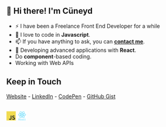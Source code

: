 <h2>👋 Hi there! I'm Cüneyd</h2>  

- ⚡ I have been a Freelance Front End Developer for a while
- 🔭 I love to code in <b>Javascript</b>.
- 📫 If you have anything to ask, you can <b><a href="mailto:cuneydbolukogluu@gmail.com">contact me</a></b>. 
- 💬 Developing advanced applications with <b>React</b>.
- Do <b>component</b>-based coding.
- Working with Web APIs

<h2>Keep in Touch</h2>
<a href="https://cuneydbolukoglu.github.io" target="_blank">Website</a> - <a href="https://www.linkedin.com/in/cuneydbolukoglu/" target="_blank">LinkedIn</a> - <a href="https://codepen.io/cuneyd" target="_blank">CodePen</a> - <a href="https://gist.github.com/cuneydbolukoglu" target="_blank">GitHub Gist</a>
<br /><br />
<p><img src="https://raw.githubusercontent.com/devicons/devicon/master/icons/javascript/javascript-original.svg" alt="javascript" width="25" height="25"/>
<img src="https://raw.githubusercontent.com/devicons/devicon/master/icons/react/react-original-wordmark.svg" alt="React" width="25" height="25"/></p>


<!--
**cuneydbolukoglu/cuneydbolukoglu** is a ✨ _special_ ✨ repository because its `README.md` (this file) appears on your GitHub profile.

Here are some ideas to get you started:

- 🌱 I’m currently learning ...
- 🔭 I’m currently working on ...
- 👯 I’m looking to collaborate on ...
- 🤔 I’m looking for help with ...
- 💬 Ask me about ...
- 📫 How to reach me: ...
- 😄 Pronouns: ...
- ⚡ Fun fact: ...
-->
